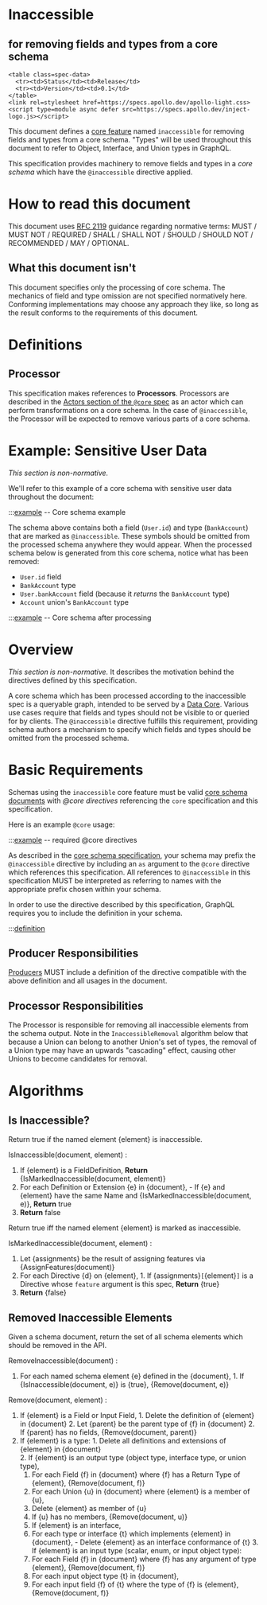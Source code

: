 # Inaccessible

<h2>for removing fields and types from a core schema</h2>

```raw html
<table class=spec-data>
  <tr><td>Status</td><td>Release</td>
  <tr><td>Version</td><td>0.1</td>
</table>
<link rel=stylesheet href=https://specs.apollo.dev/apollo-light.css>
<script type=module async defer src=https://specs.apollo.dev/inject-logo.js></script>
```

This document defines a [core feature](https://specs.apollo.dev/core) named `inaccessible` for removing fields and types from a core schema. "Types" will be used throughout this document to refer to Object, Interface, and Union types in GraphQL.

This specification provides machinery to remove fields and types in a *core schema* which have the `@inaccessible` directive applied.

# How to read this document

This document uses [RFC 2119](https://www.ietf.org/rfc/rfc2119.txt) guidance regarding normative terms: MUST / MUST NOT / REQUIRED / SHALL / SHALL NOT / SHOULD / SHOULD NOT / RECOMMENDED / MAY / OPTIONAL.

## What this document isn't

This document specifies only the processing of core schema. The mechanics of field and type omission are not specified normatively here. Conforming implementations may choose any approach they like, so long as the result conforms to the requirements of this document.

# Definitions

## Processor

This specification makes references to **Processors**. Processors are described in the [Actors section of the `@core` spec](https://specs.apollo.dev/core/v0.2/#sec-Actors) as an actor which can perform transformations on a core schema. In the case of `@inaccessible`, the Processor will be expected to remove various parts of a core schema.

# Example: Sensitive User Data

*This section is non-normative.*

We'll refer to this example of a core schema with sensitive user data throughout the document:

:::[example](./schema.graphql) -- Core schema example

The schema above contains both a field (`User.id`) and type (`BankAccount`) that are marked as `@inaccessible`. These symbols should be omitted from the processed schema anywhere they would appear. When the processed schema below is generated from this core schema, notice what has been removed:
* `User.id` field
* `BankAccount` type
* `User.bankAccount` field (because it _returns_ the `BankAccount` type)
* `Account` union's `BankAccount` type

:::[example](./processedSchema.graphql) -- Core schema after processing

# Overview

*This section is non-normative.* It describes the motivation behind the directives defined by this specification.

A core schema which has been processed according to the inaccessible spec is a queryable graph, intended to be served by a [Data Core](https://specs.apollo.dev/core/v0.2/#sec-Actors). Various use cases require that fields and types should not be visible to or queried for by clients. The `@inaccessible` directive fulfills this requirement, providing schema authors a mechanism to specify which fields and types should be omitted from the processed schema.

# Basic Requirements

Schemas using the `inaccessible` core feature must be valid [core schema documents](https://specs.apollo.dev/core/v0.2) with *@core directives* referencing the `core` specification and this specification.

Here is an example `@core` usage:

:::[example](./coreDirectives.graphql) -- required @core directives

As described in the [core schema specification](https://specs.apollo.dev/core/v0.2/#sec-Prefixing), your schema may prefix the `@inaccessible` directive by including an `as` argument to the `@core` directive which references this specification. All references to `@inaccessible` in this specification MUST be interpreted as referring to names with the appropriate prefix chosen within your schema.

In order to use the directive described by this specification, GraphQL requires you to include the definition in your schema.

:::[definition](inaccessible.spec.graphql)

## Producer Responsibilities

[Producers](https://specs.apollo.dev/core/v0.2/#sec-Actors) MUST include a definition of the directive compatible with the above definition and all usages in the document.

## Processor Responsibilities

The Processor is responsible for removing all inaccessible elements from the schema output. Note in the `InaccessibleRemoval` algorithm below that because a Union can belong to another Union's set of types, the removal of a Union type may have an upwards "cascading" effect, causing other Unions to become candidates for removal.


# Algorithms

## Is Inaccessible?

Return true if the named element {element} is inaccessible.

IsInaccessible(document, element) :
  1. If {element} is a FieldDefinition, **Return** {IsMarkedInaccessible(document, element)}
  2. For each Definition or Extension {e} in {document},
    - If {e} and {element} have the same Name and {IsMarkedInaccessible(document, e)}, **Return** true
  3. **Return** false

Return true iff the named element {element} is marked as inaccessible.

IsMarkedInaccessible(document, element) :
  1. Let {assignments} be the result of assigning features via {AssignFeatures(document)}
  2. For each Directive {d} on {element},
    1. If {assignments}`[`{element}`]` is a Directive whose `feature` argument is this spec, **Return** {true}
  3. **Return** {false}

## Removed Inaccessible Elements

Given a schema document, return the set of all schema elements which should be removed in the API.

RemoveInaccessible(document) :
  1. For each named schema element {e} defined in the {document},
    1. If {IsInaccessible(document, e)} is {true}, {Remove(document, e)}

Remove(document, element) :
  1. If {element} is a Field or Input Field,
    1. Delete the definition of {element} in {document}
    2. Let {parent} be the parent type of {f} in {document}
      2. If {parent} has no fields, {Remove(document, parent)}
  2. If {element} is a type:
    1. Delete all definitions and extensions of {element} in {document}    
    2. If {element} is an output type (object type, interface type, or union type),
      1. For each Field {f} in {document} where {f} has a Return Type of {element}, {Remove(document, f)}
      2. For each Union {u} in {document} where {element} is a member of {u},
        1. Delete {element} as member of {u}
        2. If {u} has no members, {Remove(document, u)}
      3. If {element} is an interface,
        1. For each type or interface {t} which implements {element} in {document},
          - Delete {element} as an interface conformance of {t}
    3. If {element} is an input type (scalar, enum, or input object type):
      1. For each Field {f} in {document} where {f} has any argument of type {element}, {Remove(document, f)}
      2. For each input object type {t} in {document},
        1. For each input field {f} of {t} where the type of {f} is {element}, {Remove(document, f)}

